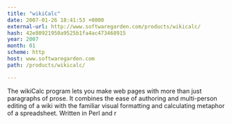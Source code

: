```yaml
---
title: "wikiCalc"
date: 2007-01-26 18:41:53 +0000
external-url: http://www.softwaregarden.com/products/wikicalc/
hash: 42e80921950a9525b1fa4ac473468915
year: 2007
month: 01
scheme: http
host: www.softwaregarden.com
path: /products/wikicalc/

---
```


The wikiCalc program lets you make web pages with more than just paragraphs of prose. It combines the ease of authoring and multi-person editing of a wiki with the familiar visual formatting and calculating metaphor of a spreadsheet. Written in Perl and r
